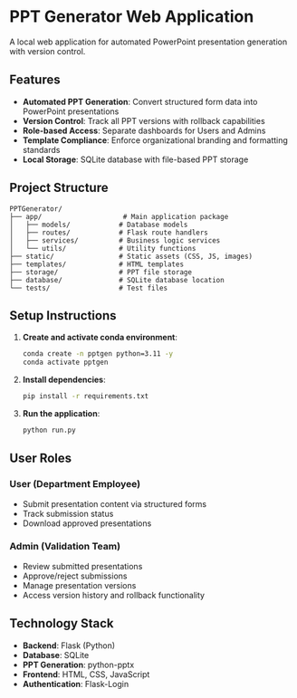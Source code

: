 # PPT Generator Web Application

A local web application for automated PowerPoint presentation generation with version control.

## Features

- **Automated PPT Generation**: Convert structured form data into PowerPoint presentations
- **Version Control**: Track all PPT versions with rollback capabilities  
- **Role-based Access**: Separate dashboards for Users and Admins
- **Template Compliance**: Enforce organizational branding and formatting standards
- **Local Storage**: SQLite database with file-based PPT storage

## Project Structure

```
PPTGenerator/
├── app/                    # Main application package
│   ├── models/            # Database models
│   ├── routes/            # Flask route handlers
│   ├── services/          # Business logic services
│   └── utils/             # Utility functions
├── static/                # Static assets (CSS, JS, images)
├── templates/             # HTML templates
├── storage/               # PPT file storage
├── database/              # SQLite database location
└── tests/                 # Test files
```

## Setup Instructions

1. **Create and activate conda environment**:
   ```bash
   conda create -n pptgen python=3.11 -y
   conda activate pptgen
   ```

2. **Install dependencies**:
   ```bash
   pip install -r requirements.txt
   ```

3. **Run the application**:
   ```bash
   python run.py
   ```

## User Roles

### User (Department Employee)
- Submit presentation content via structured forms
- Track submission status
- Download approved presentations

### Admin (Validation Team)  
- Review submitted presentations
- Approve/reject submissions
- Manage presentation versions
- Access version history and rollback functionality

## Technology Stack

- **Backend**: Flask (Python)
- **Database**: SQLite
- **PPT Generation**: python-pptx
- **Frontend**: HTML, CSS, JavaScript
- **Authentication**: Flask-Login